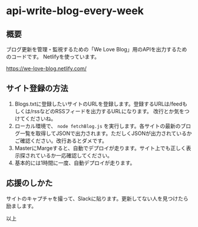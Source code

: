# api-write-blog-every-week

## 概要

ブログ更新を管理・監視するための「We Love Blog」用のAPIを出力するためのコードです。
Netlifyを使っています。

https://we-love-blog.netlify.com/

## サイト登録の方法

1. Blogs.txtに登録したいサイトのURLを登録します。登録するURLは/feedもしくは/rssなどのRSSフィードを出力するURLになります。
改行とか気をつけてくださいね。
2. ローカル環境で、 ``` node fetchBlog.js ``` を実行します。各サイトの最新のブログ一覧を取得してJSONで出力されます。ただしくJSONが出力されているかご確認ください。改行あるとダメです。
3. MasterにMargeすると、自動でデプロイが走ります。サイト上でも正しく表示探されているか一応確認してください。
4. 基本的には1時間に一度、自動デプロイが走ります。

## 応援のしかた
サイトのキャプチャを撮って、Slackに貼ります。更新してない人を見つけたら励まします。

以上

